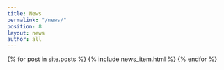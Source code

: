 ```yaml
---
title: News
permalink: "/news/"
position: 8
layout: news
author: all
---
```


{% for post in site.posts %}
  {% include news_item.html %}
{% endfor %}
